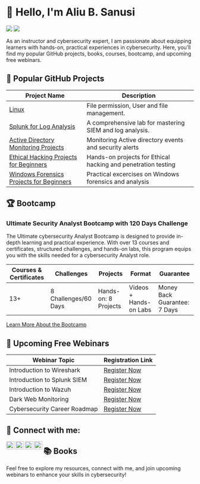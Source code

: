 # 👋 Hello, I'm Aliu B. Sanusi
<a href="https://www.linkedin.com/in/sanusi-aliu-a8425738/"><img src="https://img.shields.io/badge/-LinkedIn-0072b1?&style=for-the-badge&logo=linkedin&logoColor=white" /></a>
<a href="https://www.youtube.com/@ali_B_Sanusi"><img src="https://img.shields.io/badge/-YouTube-FF0000?&style=for-the-badge&logo=YouTube&logoColor=white" /></a>


As an instructor and cybersecurity expert, I am passionate about equipping learners with hands-on, practical experiences in cybersecurity. Here, you’ll find my popular GitHub projects, books, courses, bootcamp, and upcoming free webinars.



## 🚀 Popular GitHub Projects

| Project Name                                         | Description                                                   |
|------------------------------------------------------|---------------------------------------------------------------|
| [Linux](https://github.com/Hackedroid/Linux.git)                 | File permission, User and file management.      |
| [Splunk for Log Analysis](https://s)                 | A comprehensive lab for mastering SIEM and log analysis.      |
| [Active Directory Monitoring Projects](https://)        | Monitoring Active directory events and security alerts      |
| [Ethical Hacking Projects for Beginners](https://)               | Hands-on projects for Ethical hacking and penetration testing      |
| [Windows Forensics Projects for Beginners](https://)  | Practical excercises on Windows forensics and analysis |



## 🏆 Bootcamp

### Ultimate Security Analyst Bootcamp with 120 Days Challenge
The Ultimate cybersecurity Analyst Bootcamp is designed to provide in-depth learning and practical experience. With over 13 courses and certificates, structured challenges, and hands-on labs, this program equips you with the skills needed for a cybersecurity Analyst role.


| Courses & Certificates | Challenges         | Projects       | Format                      | Guarantee            |
|------------------------|--------------------|----------------|-----------------------------|-----------------------|
| 13+                    | 8 Challenges/60 Days | Hands-on: 8 Projects | Videos + Hands-on Labs      | Money Back Guarantee: 7 Days |


[Learn More About the Bootcamp](https://)



## 📅 Upcoming Free Webinars

| Webinar Topic                                       | Registration Link                               |
|-----------------------------------------------------|-------------------------------------------------|
| Introduction to Wireshark              | [Register Now](https://d56)    |
| Introduction to Splunk SIEM                         | [Register Now](https://fcbd8e46)    |
| Introduction to Wazuh          | [Register Now](https://ab32c)    |
| Dark Web Monitoring             | [Register Now](https://6b0684)    |
| Cybersecurity Career Roadmap       | [Register Now](https://0ff0cd)    |



##  🤳 Connect with me:

[<img align="left" alt="AliuSanusi | YouTube" width="22px" src="https://cdn.jsdelivr.net/npm/simple-icons@v3/icons/youtube.svg" />][youtube]
[<img align="left" alt="AliuSanusi | Twitter" width="22px" src="https://cdn.jsdelivr.net/npm/simple-icons@v3/icons/tiktok.svg" />][tiktok]
[<img align="left" alt="AliuSanusi | LinkedIn" width="22px" src="https://cdn.jsdelivr.net/npm/simple-icons@v3/icons/linkedin.svg" />][linkedin]
[<img align="left" alt="AliuSanusi | Instagram" width="22px" src="https://cdn.jsdelivr.net/npm/simple-icons@v3/icons/instagram.svg" />][instagram]

[tiktok]: https://www.tiktok.com/@ali_b_sanusi
[youtube]: https://www.youtube.com/@ali_B_Sanusi
[instagram]: https://www.instagram.com/pyruvate_technologies/
[linkedin]: https://www.linkedin.com/in/sanusi-aliu-a8425738/


## 📚 Books

Feel free to explore my resources, connect with me, and join upcoming webinars to enhance your skills in cybersecurity!



